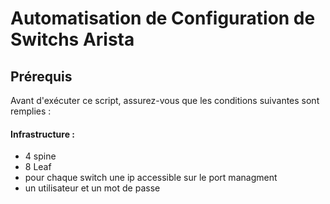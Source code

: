 # Automatisation de Configuration de Switchs Arista

## Prérequis

Avant d'exécuter ce script, assurez-vous que les conditions suivantes sont remplies :

#### Infrastructure :

- 4 spine 
- 8 Leaf
- pour chaque switch une ip accessible sur le port managment
- un utilisateur et un mot de passe
